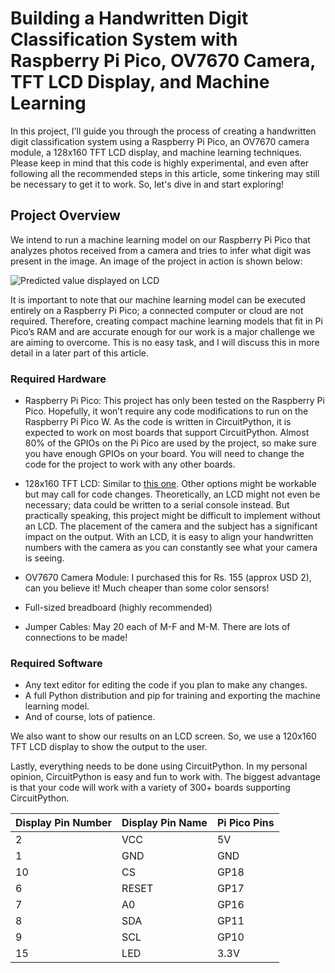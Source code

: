 # Building a Handwritten Digit Classification System with Raspberry Pi Pico, OV7670 Camera, TFT LCD Display, and Machine Learning

In this project, I'll guide you through the process of creating a handwritten digit classification system using a Raspberry Pi Pico, an OV7670 camera module, a 128x160 TFT LCD display, and machine learning techniques. Please keep in mind that this code is highly experimental, and even after following all the recommended steps in this article, some tinkering may still be necessary to get it to work. So, let's dive in and start exploring!
## Project Overview

We intend to run a machine learning model on our Raspberry Pi Pico that analyzes photos received from a camera and tries to infer what digit was present in the image. An image of the project in action is shown below:

![Predicted value displayed on LCD](image_link_here)

It is important to note that our machine learning model can be executed entirely on a Raspberry Pi Pico; a connected computer or cloud are not required. Therefore, creating compact machine learning models that fit in Pi Pico’s RAM and are accurate enough for our work is a major challenge we are aiming to overcome. This is no easy task, and I will discuss this in more detail in a later part of this article.


### Required Hardware

- Raspberry Pi Pico: This project has only been tested on the Raspberry Pi Pico. Hopefully, it won’t require any code modifications to run on the Raspberry Pi Pico W. As the code is written in CircuitPython, it is expected to work on most boards that support CircuitPython. Almost 80% of the GPIOs on the Pi Pico are used by the project, so make sure you have enough GPIOs on your board. You will need to change the code for the project to work with any other boards.

- 128x160 TFT LCD: Similar to [this one](lcd_link_here). Other options might be workable but may call for code changes. Theoretically, an LCD might not even be necessary; data could be written to a serial console instead. But practically speaking, this project might be difficult to implement without an LCD. The placement of the camera and the subject has a significant impact on the output. With an LCD, it is easy to align your handwritten numbers with the camera as you can constantly see what your camera is seeing.

- OV7670 Camera Module: I purchased this for Rs. 155 (approx USD 2), can you believe it! Much cheaper than some color sensors!

- Full-sized breadboard (highly recommended)

- Jumper Cables: May 20 each of M-F and M-M. There are lots of connections to be made!

### Required Software

- Any text editor for editing the code if you plan to make any changes.
- A full Python distribution and pip for training and exporting the machine learning model.
- And of course, lots of patience.


We also want to show our results on an LCD screen. So, we use a 120x160 TFT LCD display to show the output to the user.

Lastly, everything needs to be done using CircuitPython. In my personal opinion, CircuitPython is easy and fun to work with. The biggest advantage is that your code will work with a variety of 300+ boards supporting CircuitPython.

| Display Pin Number | Display Pin Name | Pi Pico Pins |
|-------------------|------------------|--------------|
| 2                 | VCC              | 5V           |
| 1                 | GND              | GND          |
| 10                | CS               | GP18         |
| 6                 | RESET            | GP17         |
| 7                 | A0               | GP16         |
| 8                 | SDA              | GP11         |
| 9                 | SCL              | GP10         |
| 15                | LED              | 3.3V         |

